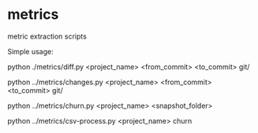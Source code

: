 metrics
=======

metric extraction scripts

Simple usage:

python ./metrics/diff.py <project_name> <from_commit> <to_commit> git/

python ../metrics/changes.py <project_name> <from_commit> <to_commit> git/

python ../metrics/churn.py <project_name> <snapshot_folder>

python ../metrics/csv-process.py <project_name> churn
